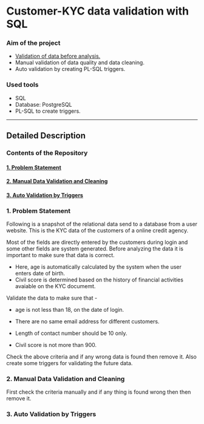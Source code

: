 
# Customer-KYC data validation with SQL
### Aim of the project
- [Validation of data before analysis.](#1-problem-statement-1)
- Manual validation of data quality and data cleaning.
- Auto validation by creating PL-SQL triggers.

### Used tools
- SQL
- Database: PostgreSQL
- PL-SQL to create triggers.
 ***
## Detailed Description

### Contents of the Repository 
#### [1. Problem Statement](#1-problem-statement-1)
#### [2. Manual Data Validation and Cleaning](#2-manual-data-validation-and-cleaning-1)
#### [3. Auto Validation by Triggers](#3-auto-validation-by-triggers-1)

### 1. Problem Statement

Following is a snapshot of the relational data send to a database from a user website. This is the KYC data of the customers of a online credit agency.

Most of the fields are directly entered by the customers during login and some other fields are system generated. Before analyzing the data it is important to make sure that data is correct.



- Here, age is automatically calculated by the system when the user enters date of birth.
- Civil score is determined based on the history of financial activities avaiable on the KYC documemt.

Validate the data to make sure that -

- age is not less than 18, on the date of login.

- There are no same email address for different customers.

- Length of contact number should be 10 only.

- Civil score is not more than 900.

Check the above criteria and if any wrong data is found then remove it. Also create some triggers for validating the future data.

### 2. Manual Data Validation and Cleaning

First check the criteria manually and if any thing is found wrong then then remove it.


### 3. Auto Validation by Triggers

